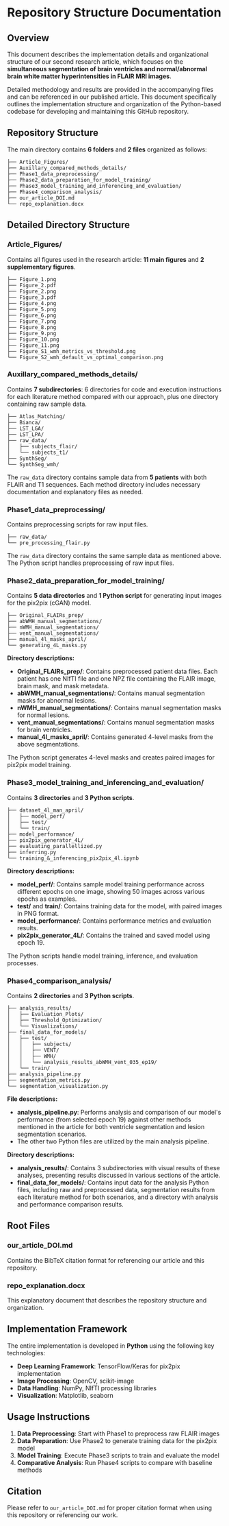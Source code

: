 # Repository Structure Documentation

## Overview

This document describes the implementation details and organizational structure of our second research article, which focuses on the **simultaneous segmentation of brain ventricles and normal/abnormal brain white matter hyperintensities in FLAIR MRI images**.

Detailed methodology and results are provided in the accompanying files and can be referenced in our published article. This document specifically outlines the implementation structure and organization of the Python-based codebase for developing and maintaining this GitHub repository.

## Repository Structure

The main directory contains **6 folders** and **2 files** organized as follows:

```
├── Article_Figures/
├── Auxillary_compared_methods_details/
├── Phase1_data_preprocessing/
├── Phase2_data_preparation_for_model_training/
├── Phase3_model_training_and_inferencing_and_evaluation/
├── Phase4_comparison_analysis/
├── our_article_DOI.md
└── repo_explanation.docx
```

## Detailed Directory Structure

### Article_Figures/
Contains all figures used in the research article: **11 main figures** and **2 supplementary figures**.

```
├── Figure_1.png
├── Figure_2.pdf
├── Figure_2.png
├── Figure_3.pdf
├── Figure_4.png
├── Figure_5.png
├── Figure_6.png
├── Figure_7.png
├── Figure_8.png
├── Figure_9.png
├── Figure_10.png
├── Figure_11.png
├── Figure_S1_wmh_metrics_vs_threshold.png
└── Figure_S2_wmh_default_vs_optimal_comparison.png
```

### Auxillary_compared_methods_details/
Contains **7 subdirectories**: 6 directories for code and execution instructions for each literature method compared with our approach, plus one directory containing raw sample data.

```
├── Atlas_Matching/
├── Bianca/
├── LST_LGA/
├── LST_LPA/
├── raw_data/
│   ├── subjects_flair/
│   └── subjects_t1/
├── SynthSeg/
└── SynthSeg_wmh/
```

The `raw_data` directory contains sample data from **5 patients** with both FLAIR and T1 sequences. Each method directory includes necessary documentation and explanatory files as needed.

### Phase1_data_preprocessing/
Contains preprocessing scripts for raw input files.

```
├── raw_data/
└── pre_processing_flair.py
```

The `raw_data` directory contains the same sample data as mentioned above. The Python script handles preprocessing of raw input files.

### Phase2_data_preparation_for_model_training/
Contains **5 data directories** and **1 Python script** for generating input images for the pix2pix (cGAN) model.

```
├── Original_FLAIRs_prep/
├── abWMH_manual_segmentations/
├── nWMH_manual_segmentations/
├── vent_manual_segmentations/
├── manual_4l_masks_april/
└── generating_4L_masks.py
```

**Directory descriptions:**
- **Original_FLAIRs_prep/**: Contains preprocessed patient data files. Each patient has one NIfTI file and one NPZ file containing the FLAIR image, brain mask, and mask metadata.
- **abWMH_manual_segmentations/**: Contains manual segmentation masks for abnormal lesions.
- **nWMH_manual_segmentations/**: Contains manual segmentation masks for normal lesions.
- **vent_manual_segmentations/**: Contains manual segmentation masks for brain ventricles.
- **manual_4l_masks_april/**: Contains generated 4-level masks from the above segmentations.

The Python script generates 4-level masks and creates paired images for pix2pix model training.

### Phase3_model_training_and_inferencing_and_evaluation/
Contains **3 directories** and **3 Python scripts**.

```
├── dataset_4l_man_april/
│   ├── model_perf/
│   ├── test/
│   └── train/
├── model_performance/
├── pix2pix_generator_4L/
├── evaluating_parallellized.py
├── inferring.py
└── training_&_inferencing_pix2pix_4l.ipynb
```

**Directory descriptions:**
- **model_perf/**: Contains sample model training performance across different epochs on one image, showing 50 images across various epochs as examples.
- **test/** and **train/**: Contains training data for the model, with paired images in PNG format.
- **model_performance/**: Contains performance metrics and evaluation results.
- **pix2pix_generator_4L/**: Contains the trained and saved model using epoch 19.

The Python scripts handle model training, inference, and evaluation processes.

### Phase4_comparison_analysis/
Contains **2 directories** and **3 Python scripts**.

```
├── analysis_results/
│   ├── Evaluation_Plots/
│   ├── Threshold_Optimization/
│   └── Visualizations/
├── final_data_for_models/
│   ├── test/
│   │   ├── subjects/
│   │   ├── VENT/
│   │   ├── WMH/
│   │   └── analysis_results_abWMH_vent_035_ep19/
│   └── train/
├── analysis_pipeline.py
├── segmentation_metrics.py
└── segmentation_visualization.py
```

**File descriptions:**
- **analysis_pipeline.py**: Performs analysis and comparison of our model's performance (from selected epoch 19) against other methods mentioned in the article for both ventricle segmentation and lesion segmentation scenarios.
- The other two Python files are utilized by the main analysis pipeline.

**Directory descriptions:**
- **analysis_results/**: Contains 3 subdirectories with visual results of these analyses, presenting results discussed in various sections of the article.
- **final_data_for_models/**: Contains input data for the analysis Python files, including raw and preprocessed data, segmentation results from each literature method for both scenarios, and a directory with analysis and performance comparison results.

## Root Files

### our_article_DOI.md
Contains the BibTeX citation format for referencing our article and this repository.

### repo_explanation.docx
This explanatory document that describes the repository structure and organization.

## Implementation Framework

The entire implementation is developed in **Python** using the following key technologies:
- **Deep Learning Framework**: TensorFlow/Keras for pix2pix implementation
- **Image Processing**: OpenCV, scikit-image
- **Data Handling**: NumPy, NIfTI processing libraries
- **Visualization**: Matplotlib, seaborn

## Usage Instructions

1. **Data Preprocessing**: Start with Phase1 to preprocess raw FLAIR images
2. **Data Preparation**: Use Phase2 to generate training data for the pix2pix model
3. **Model Training**: Execute Phase3 scripts to train and evaluate the model
4. **Comparative Analysis**: Run Phase4 scripts to compare with baseline methods

## Citation

Please refer to `our_article_DOI.md` for proper citation format when using this repository or referencing our work.